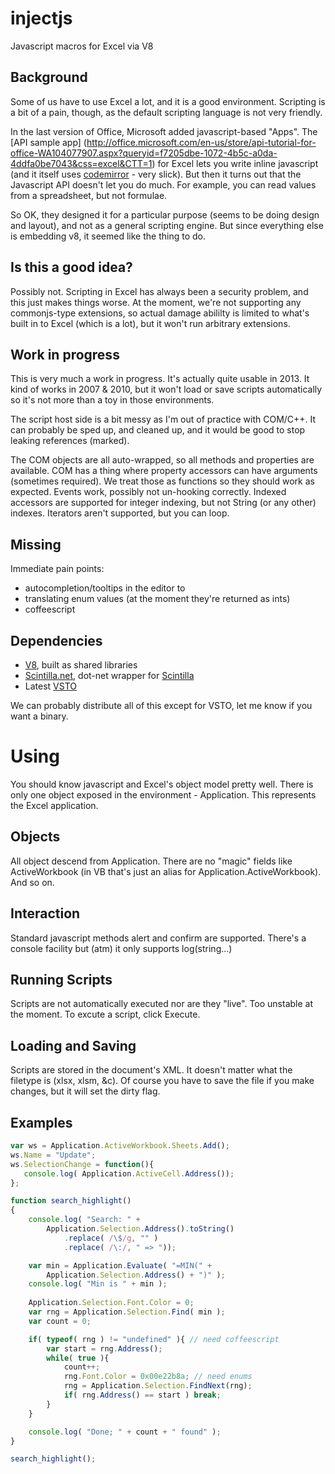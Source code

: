 injectjs
========

Javascript macros for Excel via V8

Background
----------

Some of us have to use Excel a lot, and it is a good environment.  Scripting is a bit of a pain, though, 
as the default scripting language is not very friendly.

In the last version of Office, Microsoft added javascript-based "Apps". The [API sample app] (http://office.microsoft.com/en-us/store/api-tutorial-for-office-WA104077907.aspx?queryid=f7205dbe-1072-4b5c-a0da-4ddfa0be7043&css=excel&CTT=1) 
for Excel lets you write inline javascript (and it itself uses [codemirror](http://codemirror.net/) - very slick).
But then it turns out that the Javascript API doesn't let you do much.  For example, you can read values from
a spreadsheet, but not formulae.  

So OK, they designed it for a particular purpose (seems to be doing design and layout), and not as a general
scripting engine.  But since everything else is embedding v8, it seemed like the thing to do.

Is this a good idea?
--------------------

Possibly not.  Scripting in Excel has always been a security problem, and this just makes things worse.  At the 
moment, we're not supporting any commonjs-type extensions, so actual damage abililty is limited to what's built in
to Excel (which is a lot), but it won't run arbitrary extensions.  

Work in progress
----------------

This is very much a work in progress.  It's actually quite usable in 2013.  It kind of works in 2007 & 2010, but it
won't load or save scripts automatically so it's not more than a toy in those environments.

The script host side is a bit messy as I'm out of practice with COM/C++.  It can probably be sped up, and cleaned up,
and it would be good to stop leaking references (marked).

The COM objects are all auto-wrapped, so all methods and properties are available.  COM has a thing where 
property accessors can have arguments (sometimes required).  We treat those as functions so they should work as 
expected.  Events work, possibly not un-hooking correctly.  Indexed accessors are supported for integer indexing,
but not String (or any other) indexes.  Iterators aren't supported, but you can loop.

Missing
-------

Immediate pain points:

+ autocompletion/tooltips in the editor to 
+ translating enum values (at the moment they're returned as ints)
+ coffeescript 

Dependencies
------------

+ [V8](https://github.com/v8/v8), built as shared libraries 
+ [Scintilla.net](https://scintillanet.codeplex.com/), dot-net wrapper for [Scintilla](http://www.scintilla.org/)
+ Latest [VSTO](http://www.microsoft.com/en-us/download/details.aspx?id=40791)

We can probably distribute all of this except for VSTO, let me know if you want a binary.



Using
=====

You should know javascript and Excel's object model pretty well.  There is only one object exposed in the environment -
Application.  This represents the Excel application.

Objects
-------

All object descend from Application.  There are no "magic" fields like ActiveWorkbook (in VB that's just an alias for 
Application.ActiveWorkbook).  And so on.

Interaction
-----------

Standard javascript methods alert and confirm are supported.  There's a console facility but (atm) it only supports 
log(string...)

Running Scripts
---------------

Scripts are not automatically executed nor are they "live".  Too unstable at the moment.  To excute a script, click Execute.

Loading and Saving
------------------

Scripts are stored in the document's XML.  It doesn't matter what the filetype is (xlsx, xlsm, &c).  Of course you
have to save the file if you make changes, but it will set the dirty flag.

Examples
--------

```javascript
var ws = Application.ActiveWorkbook.Sheets.Add();
ws.Name = "Update";
ws.SelectionChange = function(){
   console.log( Application.ActiveCell.Address());
};
```

```javascript
function search_highlight()
{
	console.log( "Search: " + 
		Application.Selection.Address().toString()
			.replace( /\$/g, "" )
			.replace( /\:/, " => "));

	var min = Application.Evaluate( "=MIN(" + 
		Application.Selection.Address() + ")" );
	console.log( "Min is " + min );
		
	Application.Selection.Font.Color = 0;
	var rng = Application.Selection.Find( min );
	var count = 0;

	if( typeof( rng ) != "undefined" ){ // need coffeescript
		var start = rng.Address();
		while( true ){
			count++;
			rng.Font.Color = 0x00e22b8a; // need enums
			rng = Application.Selection.FindNext(rng);
			if( rng.Address() == start ) break;
		}
	}

	console.log( "Done; " + count + " found" );
}

search_highlight();
```








